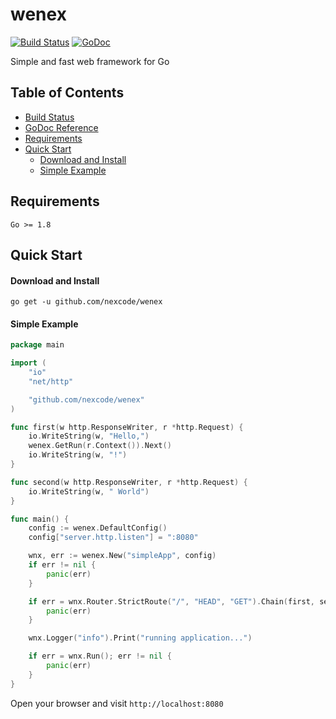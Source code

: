 # wenex

[![Build Status](https://api.travis-ci.org/nexcode/wenex.svg?branch=master)](https://travis-ci.org/nexcode/wenex)
[![GoDoc](https://godoc.org/github.com/nexcode/wenex?status.svg)](https://godoc.org/github.com/nexcode/wenex)

Simple and fast web framework for Go

## Table of Contents

* [Build Status](https://travis-ci.org/nexcode/wenex)
* [GoDoc Reference](https://godoc.org/github.com/nexcode/wenex)
* [Requirements](#requirements)
* [Quick Start](#quick-start)
  * [Download and Install](#download-and-install)
  * [Simple Example](#simple-example)

## Requirements

    Go >= 1.8

## Quick Start

#### Download and Install

    go get -u github.com/nexcode/wenex

#### Simple Example

```go
package main

import (
	"io"
	"net/http"

	"github.com/nexcode/wenex"
)

func first(w http.ResponseWriter, r *http.Request) {
	io.WriteString(w, "Hello,")
	wenex.GetRun(r.Context()).Next()
	io.WriteString(w, "!")
}

func second(w http.ResponseWriter, r *http.Request) {
	io.WriteString(w, " World")
}

func main() {
	config := wenex.DefaultConfig()
	config["server.http.listen"] = ":8080"

	wnx, err := wenex.New("simpleApp", config)
	if err != nil {
		panic(err)
	}

	if err = wnx.Router.StrictRoute("/", "HEAD", "GET").Chain(first, second); err != nil {
		panic(err)
	}

	wnx.Logger("info").Print("running application...")

	if err = wnx.Run(); err != nil {
		panic(err)
	}
}
```

Open your browser and visit `http://localhost:8080`
